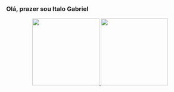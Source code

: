### Olá, prazer sou Italo Gabriel

<div align="center">
  <a href="https://github.com/ItaloGbrmaia">
  <img height="180em" src="https://github-readme-stats.vercel.app/api?username=ItaloGbrmaia&show_icons=true&theme=dark&include_all_commits=true&count_private=true"/>
  <img height="180em" src="https://github-readme-stats.vercel.app/api/top-langs/?username=ItaloGbrmaia&layout=compact&langs_count=7&theme=dark"/>
</div>


